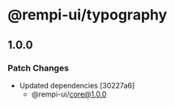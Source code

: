 # @rempi-ui/typography

## 1.0.0

### Patch Changes

- Updated dependencies [30227a6]
  - @rempi-ui/core@1.0.0
